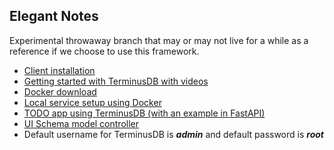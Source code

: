 ## Elegant Notes
Experimental throwaway branch that may or may not live for a while as a reference if we choose to use this framework.
- [Client installation](https://terminusdb.com/docs/install-the-python-client/)
- [Getting started with TerminusDB with videos](https://ai-infrastructure.org/getting-started-with-terminusdb-using-the-python-client/)
- [Docker download](https://docs.docker.com/desktop/release-notes/)
- [Local service setup using Docker](https://terminusdb.com/docs/install-terminusdb-as-a-docker-container/)
- [TODO app using TerminusDB (with an example in FastAPI)](https://www.youtube.com/watch?v=3qgDGeHDwIs&t=110s)
- [UI Schema model controller](https://terminusdb.com/docs/use-the-model-builder-ui/)
- Default username for TerminusDB is ***admin*** and default password is ***root***
